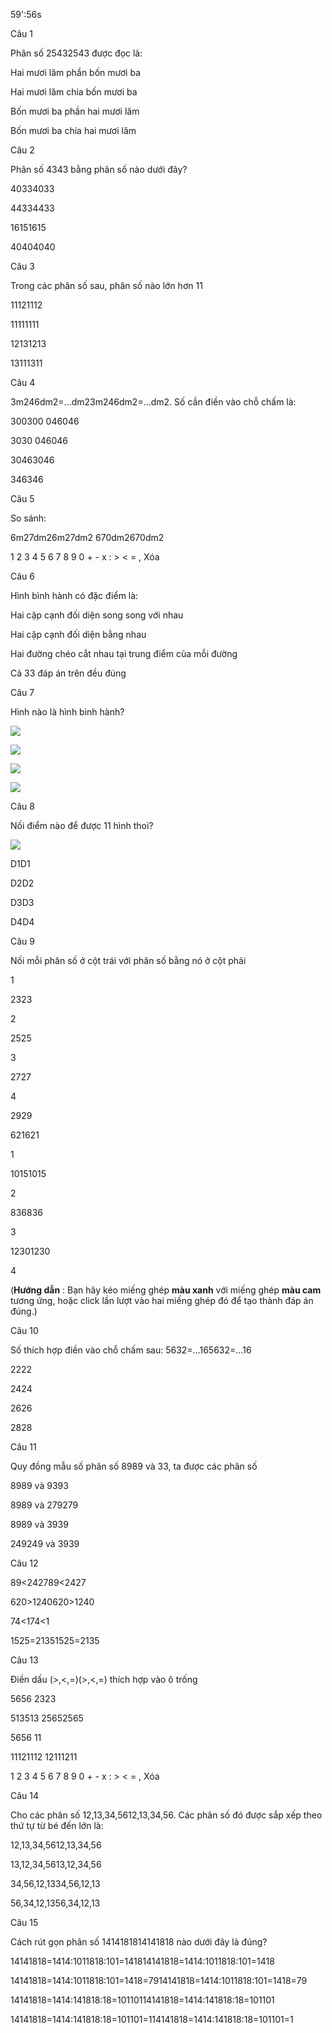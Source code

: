 59':56s

Câu 1

Phân số 25432543 được đọc là:

Hai mươi lăm phần bốn mươi ba

Hai mươi lăm chia bốn mươi ba

Bốn mươi ba phần hai mươi lăm

Bốn mươi ba chia hai mươi lăm

Câu 2

Phân số 4343 bằng phân số nào dưới đây?

40334033

44334433

16151615

40404040

Câu 3

Trong các phân số sau, phân số nào lớn hơn 11

11121112

11111111

12131213

13111311

Câu 4

3m246dm2=…dm23m246dm2=…dm2. Số cần điền vào chỗ chấm là:

300300 046046

3030 046046

30463046

346346

Câu 5

So sánh:

6m27dm26m27dm2  670dm2670dm2

1 2 3 4 5 6 7 8 9 0 + - x : > < = , Xóa

Câu 6

Hình bình hành có đặc điểm là: 

Hai cặp cạnh đối diện song song với nhau

Hai cặp cạnh đối diện bằng nhau

Hai đường chéo cắt nhau tại trung điểm của mỗi đường

Cả 33 đáp án trên đều đúng

Câu 7

Hình nào là hình bình hành?

![](https://onthi123.vn/public/uploads/1_705.png)

![](https://onthi123.vn/public/uploads/2_539.png)

![](https://onthi123.vn/public/uploads/3_540.png)

![](https://onthi123.vn/public/uploads/4_505.png)

Câu 8

Nối điểm nào để được 11 hình thoi?

![](https://onthi123.vn/public/uploads/5_504.png)

D1D1

D2D2

D3D3

D4D4

Câu 9

Nối mỗi phân số ở cột trái với phân số bằng nó ở cột phải

1

2323

2

2525

3

2727

4

2929

621621

1

10151015

2

836836

3

12301230

4

(**Hướng dẫn** : Bạn hãy kéo miếng ghép **màu xanh** với miếng ghép **màu cam** tương ứng, hoặc click lần lượt vào hai miếng ghép đó để tạo thành đáp án đúng.)

Câu 10

Số thích hợp điền vào chỗ chấm sau: 5632=…165632=…16

2222

2424

2626

2828

Câu 11

Quy đồng mẫu số phân số 8989 và 33, ta được các phân số

8989 và 9393

8989 và 279279

8989 và 3939

249249 và 3939

Câu 12

89<242789<2427

620>1240620>1240

74<174<1

1525=21351525=2135

Câu 13

Điền dấu (>,<,=)(>,<,=) thích hợp vào ô trống

5656  2323

513513  25652565

5656  11

11121112  12111211

1 2 3 4 5 6 7 8 9 0 + - x : > < = , Xóa

Câu 14

Cho các phân số 12,13,34,5612,13,34,56. Các phân số đó được sắp xếp theo thứ tự từ bé đến lớn là:

12,13,34,5612,13,34,56

13,12,34,5613,12,34,56

34,56,12,1334,56,12,13

56,34,12,1356,34,12,13

Câu 15

Cách rút gọn phân số 1414181814141818 nào dưới đây là đúng?

14141818=1414:1011818:101=141814141818=1414:1011818:101=1418

14141818=1414:1011818:101=1418=7914141818=1414:1011818:101=1418=79

14141818=1414:141818:18=10110114141818=1414:141818:18=101101

14141818=1414:141818:18=101101=114141818=1414:141818:18=101101=1
